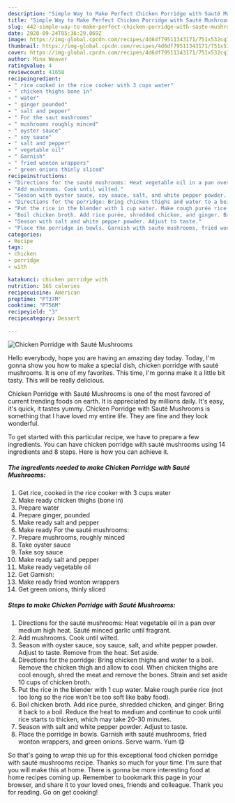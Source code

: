 ```yaml
---
description: "Simple Way to Make Perfect Chicken Porridge with Sauté Mushrooms"
title: "Simple Way to Make Perfect Chicken Porridge with Sauté Mushrooms"
slug: 442-simple-way-to-make-perfect-chicken-porridge-with-saute-mushrooms
date: 2020-09-24T05:36:29.069Z
image: https://img-global.cpcdn.com/recipes/4d6df79511343171/751x532cq70/chicken-porridge-with-saute-mushrooms-recipe-main-photo.jpg
thumbnail: https://img-global.cpcdn.com/recipes/4d6df79511343171/751x532cq70/chicken-porridge-with-saute-mushrooms-recipe-main-photo.jpg
cover: https://img-global.cpcdn.com/recipes/4d6df79511343171/751x532cq70/chicken-porridge-with-saute-mushrooms-recipe-main-photo.jpg
author: Mina Weaver
ratingvalue: 4
reviewcount: 41658
recipeingredient:
- " rice cooked in the rice cooker with 3 cups water"
- " chicken thighs bone in"
- " water"
- " ginger pounded"
- " salt and pepper"
- " For the saut mushrooms"
- " mushrooms roughly minced"
- " oyster sauce"
- " soy sauce"
- " salt and pepper"
- " vegetable oil"
- " Garnish"
- " fried wonton wrappers"
- " green onions thinly sliced"
recipeinstructions:
- "Directions for the sauté mushrooms: Heat vegetable oil in a pan over medium high heat. Sauté minced garlic until fragrant."
- "Add mushrooms. Cook until wilted."
- "Season with oyster sauce, soy sauce, salt, and white pepper powder. Adjust to taste. Remove from the heat. Set aside."
- "Directions for the porridge: Bring chicken thighs and water to a boil. Remove the chicken thigh and allow to cool. When chicken thighs are cool enough, shred the meat and remove the bones. Strain and set aside 10 cups of chicken broth."
- "Put the rice in the blender with 1 cup water. Make rough purée rice (not too long so the rice won’t be too soft like baby food)."
- "Boil chicken broth. Add rice purée, shredded chicken, and ginger. Bring it back to a boil. Reduce the heat to medium and continue to cook until rice starts to thicken, which may take 20-30 minutes."
- "Season with salt and white pepper powder. Adjust to taste."
- "Place the porridge in bowls. Garnish with sauté mushrooms, fried wonton wrappers, and green onions. Serve warm. Yum 😋"
categories:
- Recipe
tags:
- chicken
- porridge
- with

katakunci: chicken porridge with 
nutrition: 165 calories
recipecuisine: American
preptime: "PT37M"
cooktime: "PT56M"
recipeyield: "3"
recipecategory: Dessert

---
```



![Chicken Porridge with Sauté Mushrooms](https://img-global.cpcdn.com/recipes/4d6df79511343171/751x532cq70/chicken-porridge-with-saute-mushrooms-recipe-main-photo.jpg)

Hello everybody, hope you are having an amazing day today. Today, I'm gonna show you how to make a special dish, chicken porridge with sauté mushrooms. It is one of my favorites. This time, I'm gonna make it a little bit tasty. This will be really delicious.



Chicken Porridge with Sauté Mushrooms is one of the most favored of current trending foods on earth. It is appreciated by millions daily. It's easy, it's quick, it tastes yummy. Chicken Porridge with Sauté Mushrooms is something that I have loved my entire life. They are fine and they look wonderful.


To get started with this particular recipe, we have to prepare a few ingredients. You can have chicken porridge with sauté mushrooms using 14 ingredients and 8 steps. Here is how you can achieve it.

<!--inarticleads1-->

##### The ingredients needed to make Chicken Porridge with Sauté Mushrooms:

1. Get  rice, cooked in the rice cooker with 3 cups water
1. Make ready  chicken thighs (bone in)
1. Prepare  water
1. Prepare  ginger, pounded
1. Make ready  salt and pepper
1. Make ready  For the sauté mushrooms:
1. Prepare  mushrooms, roughly minced
1. Take  oyster sauce
1. Take  soy sauce
1. Make ready  salt and pepper
1. Make ready  vegetable oil
1. Get  Garnish:
1. Make ready  fried wonton wrappers
1. Get  green onions, thinly sliced




<!--inarticleads2-->

##### Steps to make Chicken Porridge with Sauté Mushrooms:

1. Directions for the sauté mushrooms: Heat vegetable oil in a pan over medium high heat. Sauté minced garlic until fragrant.
1. Add mushrooms. Cook until wilted.
1. Season with oyster sauce, soy sauce, salt, and white pepper powder. Adjust to taste. Remove from the heat. Set aside.
1. Directions for the porridge: Bring chicken thighs and water to a boil. Remove the chicken thigh and allow to cool. When chicken thighs are cool enough, shred the meat and remove the bones. Strain and set aside 10 cups of chicken broth.
1. Put the rice in the blender with 1 cup water. Make rough purée rice (not too long so the rice won’t be too soft like baby food).
1. Boil chicken broth. Add rice purée, shredded chicken, and ginger. Bring it back to a boil. Reduce the heat to medium and continue to cook until rice starts to thicken, which may take 20-30 minutes.
1. Season with salt and white pepper powder. Adjust to taste.
1. Place the porridge in bowls. Garnish with sauté mushrooms, fried wonton wrappers, and green onions. Serve warm. Yum 😋




So that's going to wrap this up for this exceptional food chicken porridge with sauté mushrooms recipe. Thanks so much for your time. I'm sure that you will make this at home. There is gonna be more interesting food at home recipes coming up. Remember to bookmark this page in your browser, and share it to your loved ones, friends and colleague. Thank you for reading. Go on get cooking!
